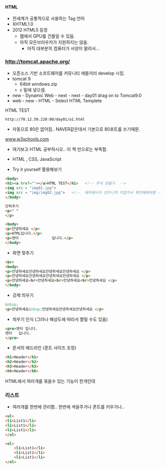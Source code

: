 #### HTML 

- 전세계가 공통적으로 사용하는 Tag 언어 
- XHTML1.0
- 2012 HTML5 등장
  - 웹에서 GPU를 건들일 수 있음.
  - 아직 모든브라우저가 지원하지는 않음.
    - 아직 대부분의 컴퓨터가 사양이 딸려서...





### <http://tomcat.apache.org/>

- 오픈소스 기반 소프트웨어를 커뮤니티 애들끼리 develop 시킴.
- tomcat 9 
  - 64bit windows.zip
  - c 밑에 넣으셈.
- new - Dynamic Web - next - next - day01 drag on to Tomcat9.0 
- web - new - HTML - Select HTML Templete





HTML TEST

```html
http://70.12.50.220:80/day01/a1.html
```

- 자동으로 80은 없어짐.. NAVER같은데서 기본으로 80포트를 쓰기때문.



www.w3schools.com

- 여기보고 HTML 공부하시오..  이 책 만으로는 부족함.

- HTML , CSS,  JavaScript
- Try it yourself 활용해보기 





```html
<body>
<h1><a href=""></a>HTML TEST</h1>   <!-- 주석 만들기  --> 
<img src = "img01.jpg"> 
<img src = "img/img02.jpg">   <!--  에러메시지 안뜨니까 직접가서 확인해봐야함 -->
</body>
```

```html 
단락주기
<p>" "  
</p>

<body>
<p>안녕하세요 </p>
<p>HTML입니다.</p>
<p>엔터               입니다.</p>
</body>

```

- 화면 맞추기

```html
<br>
<body>
<p>안녕하세요안녕하세요안녕하세요안녕하세요 </p>
<p>안녕하세요안녕하세요안녕하세요안녕하세요 </p>
<p>안녕하세요<br>안녕하세요<br>안녕하세요<br>안녕하세요 </p>
</body>
```

- 강제 띄우기 

```html
&nbsp;
<p>안녕하세요&nbsp;안녕하세요안녕하세요안녕하세요 </p>
```

- 띄우기 인식 (그러나 해상도에 따라서 짤릴 수도 있음)

```html
<pre>엔터 입니다.
엔터   입니다.
</pre>
```

- 문서의 헤드라인 (폰트 사이즈 조정)

```HTMl
<h1>Header</h1>
<h2>Header</h2>
<h3>Header</h3>
<h6>Header</h6>
```



HTML에서 여러개를 묶을수 있는 기능이 한개인데 

### 리스트 

- 여러개를 한번에 관리함.. 한번에 색을주거나 폰트를 키우거나..

```HTML
<ul> 
<li>List1</li>
<li>List1</li>
<li>List1</li>
</ul>

<ol>
    <li>List1</li>
    <li>List1</li>
    <li>List1</li>
</ol>
```



